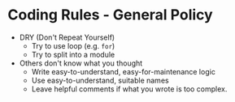 # Coding Rules - General Policy

- DRY (Don't Repeat Yourself)
  - Try to use loop (e.g. `for`)
  - Try to split into a module
- Others don't know what you thought
  - Write easy-to-understand, easy-for-maintenance logic
  - Use easy-to-understand, suitable names
  - Leave helpful comments if what you wrote is too complex.
